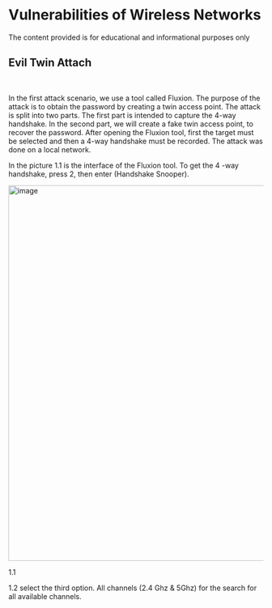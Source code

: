 # Vulnerabilities of Wireless Networks
<p>The content provided is for educational and informational purposes only</p>

<h2>Evil Twin Attach</h2>
<br/>
<p>In the first attack scenario, we use a tool called Fluxion. The purpose of the attack is to obtain the password by creating a twin access point. The attack is split into two parts. The first part is intended to capture the 4-way handshake. In the second part, we will create a fake twin access point, to recover the password. After opening the Fluxion tool, first the target must be selected and then a 4-way handshake must be recorded. The attack was done on a local network.</p>

<p>In the picture 1.1 is the interface of the Fluxion tool. To get the 4 -way handshake, press 2, then enter (Handshake Snooper).</p>

<img width="742" alt="image" src="https://user-images.githubusercontent.com/120057560/211566986-ab1271e9-f7ea-4f5a-809a-40dee3a523cc.png"><p>1.1</p>

<p>1.2 select the third option. All channels (2.4 Ghz & 5Ghz) for the
search for all available channels.</p>



